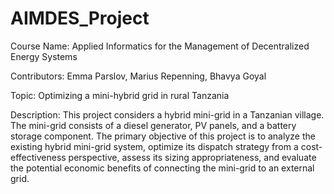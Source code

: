 # AIMDES_Project
Course Name: Applied Informatics for the Management of Decentralized Energy Systems

Contributors: Emma Parslov, Marius Repenning, Bhavya Goyal

Topic: Optimizing a mini-hybrid grid in rural Tanzania

Description: This project considers a hybrid mini-grid in a Tanzanian village. The mini-grid consists of a diesel
generator, PV panels, and a battery storage component. The primary objective of this project is to
analyze the existing hybrid mini-grid system, optimize its dispatch strategy from a cost-effectiveness
perspective, assess its sizing appropriateness, and evaluate the potential economic benefits of connecting the mini-grid to an external grid.
